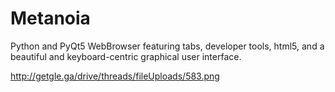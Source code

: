 # Metanoia
Python and PyQt5 WebBrowser featuring tabs, developer tools, html5, and a beautiful and keyboard-centric graphical user interface. 

http://getgle.ga/drive/threads/fileUploads/583.png 
